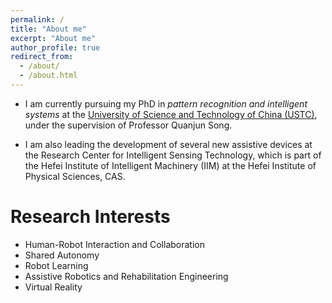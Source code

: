 ```yaml
---
permalink: /
title: "About me"
excerpt: "About me"
author_profile: true
redirect_from: 
  - /about/
  - /about.html
---
```


- I am currently pursuing my PhD in *pattern recognition and intelligent systems* at the [University of Science and Technology of China (USTC)](https://www.ustc.edu.cn/), under the supervision of Professor Quanjun Song. 

- I am also leading the development of several new assistive devices at the Research Center for Intelligent Sensing Technology, which is part of the Hefei Institute of Intelligent Machinery (IIM) at the Hefei Institute of Physical Sciences, CAS.

# Research Interests
- Human-Robot Interaction and Collaboration
- Shared Autonomy
- Robot Learning
- Assistive Robotics and Rehabilitation Engineering
- Virtual Reality
